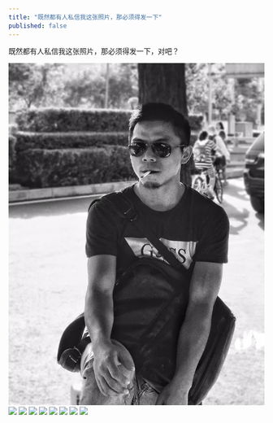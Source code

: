 ```yaml
---
title: "既然都有人私信我这张照片，那必须得发一下"
published: false
---
```

既然都有人私信我这张照片，那必须得发一下，对吧？

![](./1.jpg)
![](./2.jpg)
![](./3.jpg)
![](./4.jpg)
![](./5.jpg)
![](./6.jpg)
![](./7.jpg)
![](./8.jpg)
![](./9.jpg)
